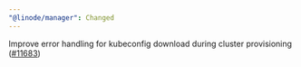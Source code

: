 ```yaml
---
"@linode/manager": Changed
---
```


Improve error handling for kubeconfig download during cluster provisioning ([#11683](https://github.com/linode/manager/pull/11683))
